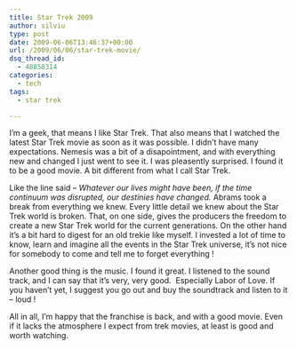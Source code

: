 ```yaml
---
title: Star Trek 2009
author: silviu
type: post
date: 2009-06-06T13:46:37+00:00
url: /2009/06/06/star-trek-movie/
dsq_thread_id:
  - 48858314
categories:
  - tech
tags:
  - star trek

---
```

I&#8217;m a geek, that means I like Star Trek. That also means that I watched the latest Star Trek movie as soon as it was possible. I didn&#8217;t have many expectations. Nemesis was a bit of a disapointment, and with everything new and changed I just went to see it. I was pleasently surprised. I found it to be a good movie. A bit different from what I call Star Trek.

Like the line said &#8211; _Whatever our lives might have been, if the time continuum was disrupted, our destinies have changed._ Abrams took a break from everything we knew. Every little detail we knew about the Star Trek world is broken. That, on one side, gives the producers the freedom to create a new Star Trek world for the current generations. On the other hand it&#8217;s a bit hard to digest for an old trekie like myself. I invested a lot of time to know, learn and imagine all the events in the Star Trek universe, it&#8217;s not nice for somebody to come and tell me to forget everything !

Another good thing is the music. I found it great. I listened to the sound track, and I can say that it&#8217;s very, very good.  Especially Labor of Love. If you haven&#8217;t yet, I suggest you go out and buy the soundtrack and listen to it &#8211; loud !

All in all, I&#8217;m happy that the franchise is back, and with a good movie. Even if it lacks the atmosphere I expect from trek movies, at least is good and worth watching.